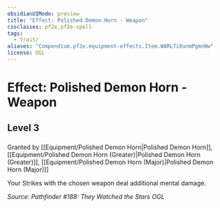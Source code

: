 ```yaml
---
obsidianUIMode: preview
title: "Effect: Polished Demon Horn - Weapon"
cssclasses: pf2e,pf2e-spell
tags:
  - trait/
aliases: "Compendium.pf2e.equipment-effects.Item.WARLTi8unmPgmnNw"
license: OGL
---
```

# Effect: Polished Demon Horn - Weapon
## Level 3
### 






Granted by [[Equipment/Polished Demon Horn|Polished Demon Horn]], [[Equipment/Polished Demon Horn (Greater)|Polished Demon Horn (Greater)]], [[Equipment/Polished Demon Horn (Major)|Polished Demon Horn (Major)]]

Your Strikes with the chosen weapon deal additional mental damage.

*Source: Pathfinder #188: They Watched the Stars*
*OGL*